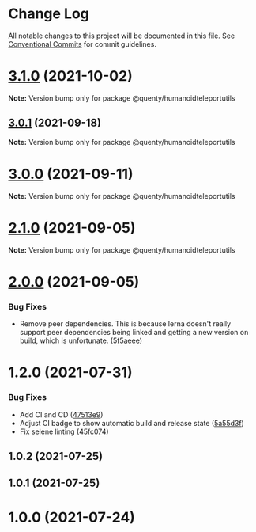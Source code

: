 # Change Log

All notable changes to this project will be documented in this file.
See [Conventional Commits](https://conventionalcommits.org) for commit guidelines.

# [3.1.0](https://github.com/Quenty/NevermoreEngine/compare/@quenty/humanoidteleportutils@3.0.1...@quenty/humanoidteleportutils@3.1.0) (2021-10-02)

**Note:** Version bump only for package @quenty/humanoidteleportutils





## [3.0.1](https://github.com/Quenty/NevermoreEngine/compare/@quenty/humanoidteleportutils@3.0.0...@quenty/humanoidteleportutils@3.0.1) (2021-09-18)

**Note:** Version bump only for package @quenty/humanoidteleportutils





# [3.0.0](https://github.com/Quenty/NevermoreEngine/compare/@quenty/humanoidteleportutils@2.1.0...@quenty/humanoidteleportutils@3.0.0) (2021-09-11)

**Note:** Version bump only for package @quenty/humanoidteleportutils





# [2.1.0](https://github.com/Quenty/NevermoreEngine/compare/@quenty/humanoidteleportutils@2.0.0...@quenty/humanoidteleportutils@2.1.0) (2021-09-05)

**Note:** Version bump only for package @quenty/humanoidteleportutils





# [2.0.0](https://github.com/Quenty/NevermoreEngine/compare/@quenty/humanoidteleportutils@1.2.0...@quenty/humanoidteleportutils@2.0.0) (2021-09-05)


### Bug Fixes

* Remove peer dependencies. This is because lerna doesn't really support peer dependencies being linked and getting a new version on build, which is unfortunate. ([5f5aeee](https://github.com/Quenty/NevermoreEngine/commit/5f5aeeea8de9975435309e53679f0ef7064f9dd0))





# 1.2.0 (2021-07-31)


### Bug Fixes

* Add CI and CD ([47513e9](https://github.com/Quenty/NevermoreEngine/commit/47513e9b568162707534af132396dd8756947dd3))
* Adjust CI badge to show automatic build and release state ([5a55d3f](https://github.com/Quenty/NevermoreEngine/commit/5a55d3f19bf8d66a760d67da9b56ed47fab74656))
* Fix selene linting ([45fc074](https://github.com/Quenty/NevermoreEngine/commit/45fc07489ee59127ac6582689f19a0e87c1e5b5a))



## 1.0.2 (2021-07-25)



## 1.0.1 (2021-07-25)



# 1.0.0 (2021-07-24)
